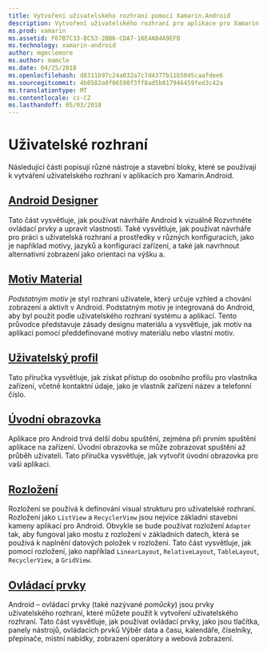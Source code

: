 ```yaml
---
title: Vytvoření uživatelského rozhraní pomocí Xamarin.Android
description: Vytvoření uživatelského rozhraní pro aplikace pro Xamarin.Android
ms.prod: xamarin
ms.assetid: F67B7C33-BC53-2BB6-CDA7-16E4AB4A9EFB
ms.technology: xamarin-android
author: mgmclemore
ms.author: mamcle
ms.date: 04/25/2018
ms.openlocfilehash: d8311b97c24a032a7c7d4377b11b5045caafdee6
ms.sourcegitcommit: 4b0582a0f06598f3ff8ad5b817946459fed3c42a
ms.translationtype: MT
ms.contentlocale: cs-CZ
ms.lasthandoff: 05/03/2018
---
```

# <a name="user-interface"></a>Uživatelské rozhraní

Následující části popisují různé nástroje a stavební bloky, které se používají k vytváření uživatelského rozhraní v aplikacích pro Xamarin.Android.

## <a name="android-designerandroiduser-interfaceandroid-designerindexmd"></a>[Android Designer](~/android/user-interface/android-designer/index.md)

Tato část vysvětluje, jak používat návrháře Android k vizuálně Rozvrhněte ovládací prvky a upravit vlastnosti. Také vysvětluje, jak používat návrháře pro práci s uživatelská rozhraní a prostředky v různých konfiguracích, jako je například motivy, jazyků a konfigurací zařízení, a také jak navrhnout alternativní zobrazení jako orientaci na výšku a.

## <a name="material-themeandroiduser-interfacematerial-thememd"></a>[Motiv Material](~/android/user-interface/material-theme.md)

*Podstatným motiv* je styl rozhraní uživatele, který určuje vzhled a chování zobrazení a aktivit v Android. Podstatným motiv je integrovaná do Android, aby byl použit podle uživatelského rozhraní systému a aplikací. Tento průvodce představuje zásady designu materiálu a vysvětluje, jak motiv na aplikaci pomocí předdefinované motivy materiálu nebo vlastní motiv.

## <a name="user-profileandroiduser-interfaceuser-profilemd"></a>[Uživatelský profil](~/android/user-interface/user-profile.md)

Tato příručka vysvětluje, jak získat přístup do osobního profilu pro vlastníka zařízení, včetně kontaktní údaje, jako je vlastník zařízení název a telefonní číslo.

## <a name="splash-screenandroiduser-interfacesplash-screenmd"></a>[Úvodní obrazovka](~/android/user-interface/splash-screen.md)

Aplikace pro Android trvá delší dobu spuštění, zejména při prvním spuštění aplikace na zařízení. Úvodní obrazovka se může zobrazovat spuštění až průběh uživateli. Tato příručka vysvětluje, jak vytvořit úvodní obrazovka pro vaši aplikaci.

## <a name="layoutsandroiduser-interfacelayoutsindexmd"></a>[Rozložení](~/android/user-interface/layouts/index.md)

Rozložení se používá k definování visual strukturu pro uživatelské rozhraní.
Rozložení jako `ListView` a `RecyclerView` jsou nejvíce základní stavební kameny aplikací pro Android. Obvykle se bude používat rozložení `Adapter` tak, aby fungoval jako mostu z rozložení v základních datech, která se používá k naplnění datových položek v rozložení. Tato část vysvětluje, jak pomocí rozložení, jako například `LinearLayout`, `RelativeLayout`, `TableLayout`, `RecyclerView`, a `GridView`.

## <a name="controlsandroiduser-interfacecontrolsindexmd"></a>[Ovládací prvky](~/android/user-interface/controls/index.md)

Android – ovládací prvky (také nazývané *pomůcky*) jsou prvky uživatelského rozhraní, které můžete použít k vytvoření uživatelského rozhraní. Tato část vysvětluje, jak používat ovládací prvky, jako jsou tlačítka, panely nástrojů, ovládacích prvků Výběr data a času, kalendáře, číselníky, přepínače, místní nabídky, zobrazení operátory a webová zobrazení.

